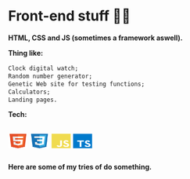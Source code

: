 # Front-end stuff 🐱‍💻

**HTML, CSS and JS (sometimes a framework aswell).**

**Thing like:**
```
Clock digital watch;
Random number generator;
Genetic Web site for testing functions;
Calculators;
Landing pages.
```

**Tech:**
<div style="display: inline_block"><br>
  <img align="center" alt="Ishidaw-HTML" height="30" width="40" src="https://raw.githubusercontent.com/devicons/devicon/master/icons/html5/html5-original.svg">
  <img align="center" alt="Ishidaw-CSS" height="30" width="40" src="https://raw.githubusercontent.com/devicons/devicon/master/icons/css3/css3-original.svg">
  <img align="center" alt="Ishidaw-Js" height="30" width="40" src="https://raw.githubusercontent.com/devicons/devicon/master/icons/javascript/javascript-plain.svg">
  <img align="center" alt="Ishidaw-ts" height="30" width="40" src="https://raw.githubusercontent.com/devicons/devicon/master/icons/typescript/typescript-plain.svg">
</div>

##

**Here are some of my tries of do something.**
